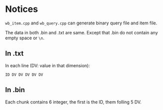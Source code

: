 # Notices

`wb_item.cpp` and `wb_query.cpp` can generate binary query file and item file. 

The data in both .bin and .txt are same. Except that .bin do not contain any empty space or `\n`.

## In .txt

In each line (DV: value in that dimension): 
    
    ID DV DV DV DV DV 

## In .bin

Each chunk contains 6 integer, the first is the ID, them folling 5 DV.
